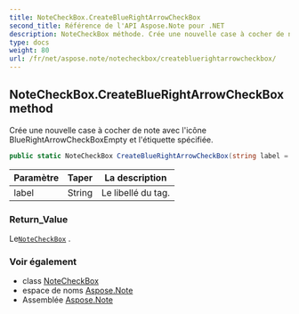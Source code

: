 ```yaml
---
title: NoteCheckBox.CreateBlueRightArrowCheckBox
second_title: Référence de l'API Aspose.Note pour .NET
description: NoteCheckBox méthode. Crée une nouvelle case à cocher de note avec licône BlueRightArrowCheckBoxEmpty et létiquette spécifiée.
type: docs
weight: 80
url: /fr/net/aspose.note/notecheckbox/createbluerightarrowcheckbox/
---
```

## NoteCheckBox.CreateBlueRightArrowCheckBox method

Crée une nouvelle case à cocher de note avec l'icône BlueRightArrowCheckBoxEmpty et l'étiquette spécifiée.

```csharp
public static NoteCheckBox CreateBlueRightArrowCheckBox(string label = "Call back")
```

| Paramètre | Taper | La description |
| --- | --- | --- |
| label | String | Le libellé du tag. |

### Return_Value

Le[`NoteCheckBox`](../) .

### Voir également

* class [NoteCheckBox](../)
* espace de noms [Aspose.Note](../../notecheckbox/)
* Assemblée [Aspose.Note](../../../)


